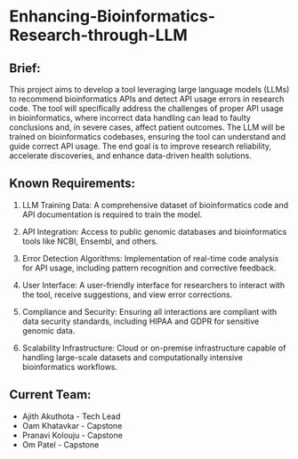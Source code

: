 # Enhancing-Bioinformatics-Research-through-LLM

## Brief:

This project aims to develop a tool leveraging large language models (LLMs) to recommend bioinformatics APIs and detect API usage errors in research code. The tool will specifically address the challenges of proper API usage in bioinformatics, where incorrect data handling can lead to faulty conclusions and, in severe cases, affect patient outcomes. The LLM will be trained on bioinformatics codebases, ensuring the tool can understand and guide correct API usage. The end goal is to improve research reliability, accelerate discoveries, and enhance data-driven health solutions.

## Known Requirements:

1.	LLM Training Data: A comprehensive dataset of bioinformatics code and API documentation is required to train the model.

2. API Integration: Access to public genomic databases and bioinformatics tools like NCBI, Ensembl, and others.

3. Error Detection Algorithms: Implementation of real-time code analysis for API usage, including pattern recognition and corrective feedback.
 
4. User Interface: A user-friendly interface for researchers to interact with the tool, receive suggestions, and view error corrections.

5. Compliance and Security: Ensuring all interactions are compliant with data security standards, including HIPAA and GDPR for sensitive genomic data.

6. Scalability Infrastructure: Cloud or on-premise infrastructure capable of handling large-scale datasets and computationally intensive bioinformatics workflows.


## Current Team:
- Ajith Akuthota - Tech Lead
- Oam Khatavkar - Capstone
- Pranavi Kolouju - Capstone
- Om Patel - Capstone

